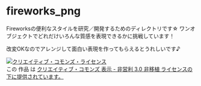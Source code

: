 fireworks_png
=============
Fireworksの便利なスタイルを研究／開発するためのディレクトリです☆
ワンオブジェクトでどれだけいろんな質感を表現できるかに挑戦しています！

改変OKなのでアレンジして面白い表現を作ってもらえるとうれしいです♪

<a rel="license" href="http://creativecommons.org/licenses/by-nc/3.0/deed.ja"><img alt="クリエイティブ・コモンズ・ライセンス" style="border-width:0" src="http://i.creativecommons.org/l/by-nc/3.0/88x31.png" /></a><br />この 作品 は <a rel="license" href="http://creativecommons.org/licenses/by-nc/3.0/deed.ja">クリエイティブ・コモンズ 表示 - 非営利 3.0 非移植 ライセンスの下に提供されています。</a>
